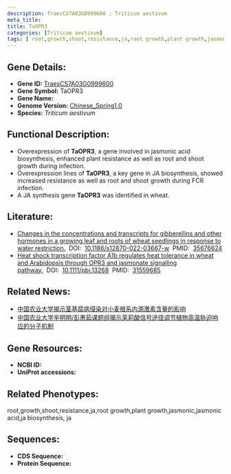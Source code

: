 ```yaml
---
description: TraesCS7A03G0999600 ; Triticum aestivum
meta_title:
title: TaOPR3
categories: [Triticum aestivum]
tags: [ root,growth,shoot,resistance,ja,root growth,plant growth,jasmonic,jasmonic acid,ja biosynthesis, ja  ]
---
```


## Gene Details:
- **Gene ID:**	[TraesCS7A03G0999600]()
- **Gene Symbol:** TaOPR3
- **Gene Name:** 
- **Genome Version:** [Chinese_Spring1.0]()
- **Species:** *Triticum aestivum*

## Functional Description:
   - Overexpression of **TaOPR3**, a gene involved in jasmonic acid biosynthesis, enhanced plant resistance as well as root and shoot growth during infection.
   - Overexpression lines of **TaOPR3**, a key gene in JA biosynthesis, showed increased resistance as well as root and shoot growth during FCR infection.
   - A JA synthesis gene **TaOPR3** was identified in wheat.

## Literature:
   - [Changes in the concentrations and transcripts for gibberellins and other hormones in a growing leaf and roots of wheat seedlings in response to water restriction.]( https://www.sciencedirect.com/science/article/pii/S2214514123000090)&nbsp;&nbsp;DOI:&nbsp;&nbsp;[10.1186/s12870-022-03667-w](https://www.sciencedirect.com/science/article/pii/S2214514123000090)&nbsp;&nbsp;PMID:&nbsp;&nbsp;[35676624](https://pubmed.ncbi.nlm.nih.gov/35676624/)
   - [Heat shock transcription factor A1b regulates heat tolerance in wheat and Arabidopsis through OPR3 and jasmonate signalling pathway.]( https://onlinelibrary.wiley.com/doi/10.1111/pbi.13268)&nbsp;&nbsp;DOI:&nbsp;&nbsp;[10.1111/pbi.13268](https://onlinelibrary.wiley.com/doi/10.1111/pbi.13268)&nbsp;&nbsp;PMID:&nbsp;&nbsp;[31559685](https://pubmed.ncbi.nlm.nih.gov/31559685/)

## Related News:
   - [中国农业大学揭示茎基腐病侵染对小麦根系内源激素含量的影响](https://mp.weixin.qq.com/s?__biz=MzIyOTY2NDYyNQ==&mid=2247566944&idx=3&sn=508218647c9449a649d9aa923efebcf6&chksm=e8bcb47edfcb3d68926bf8679cf57dac80ce040e05c279aa9c1141c9f504791a500794fe15bb&scene=27#wechat_redirect)
   - [中国农业大学辛明明/彭惠茹课题组揭示茉莉酸信号途径调节植物高温胁迫响应的分子机制](https://mp.weixin.qq.com/s?__biz=MzIyOTY2NDYyNQ==&mid=2247492986&idx=3&sn=adda34123fa2ca987647f439d3b6c372&chksm=e8bd9764dfca1e721c609da87e47aab502d90dfd70bd528ec9192b14cb45614cbe52d7183589&scene=27#wechat_redirect)

## Gene Resources:
- **NCBI ID:** [](https://www.ncbi.nlm.nih.gov/gene/?term=)
- **UniProt accessions:** [](https://www.uniprot.org/uniprotkb//entry)

## Related Phenotypes:
root,growth,shoot,resistance,ja,root growth,plant growth,jasmonic,jasmonic acid,ja biosynthesis, ja 

## Sequences:
- **CDS Sequence:**
- **Protein Sequence:**
